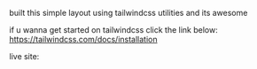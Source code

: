 built this simple layout using tailwindcss utilities and its awesome

if u wanna get started on tailwindcss click the link below:
https://tailwindcss.com/docs/installation

live site:
